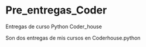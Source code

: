 # Pre_entregas_Coder
Entregas de curso Python Coder_house

Son dos entregas de mis cursos en Coderhouse.python

